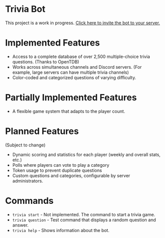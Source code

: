 # Trivia Bot
This project is a work in progress.
[Click here to invite the bot to your server.](https://discordapp.com/oauth2/authorize?client_id=337654994461261825&scope=bot)

# Implemented Features
- Access to a complete database of over 2,500 multiple-choice trivia questions. (Thanks to OpenTDB)
- Works across simultaneous channels and Discord servers. (For example, large servers can have multiple trivia channels)
- Color-coded and categorized questions of varying difficulty.

# Partially Implemented Features
- A flexible game system that adapts to the player count.

# Planned Features
(Subject to change)
- Dynamic scoring and statistics for each player (weekly and overall stats, etc.)
- Polls where players can vote to play a category
- Token usage to prevent duplicate questions
- Custom questions and categories, configurable by server administrators.

# Commands
- `trivia start`  - Not implemented. The command to start a trivia game.
- `trivia question` - Test command that displays a random question and answer.
- `trivia help` - Shows information about the bot.
